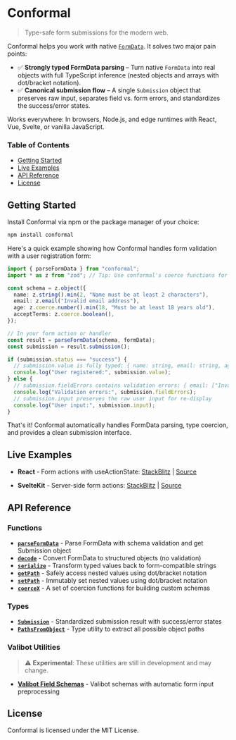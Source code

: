 # Conformal

> Type-safe form submissions for the modern web.

Conformal helps you work with native [`FormData`](https://developer.mozilla.org/docs/Web/API/FormData). It solves two major pain points:

- ✅ **Strongly typed FormData parsing** – Turn native `FormData` into real objects with full TypeScript inference (nested objects and arrays with dot/bracket notation).
- ✅ **Canonical submission flow** – A single `Submission` object that preserves raw input, separates field vs. form errors, and standardizes the success/error states.

Works everywhere: In browsers, Node.js, and edge runtimes with React, Vue, Svelte, or vanilla JavaScript.

### Table of Contents

- [Getting Started](#getting-started)
- [Live Examples](#live-examples)
- [API Reference](#api-reference)
- [License](#license)

## Getting Started

Install Conformal via npm or the package manager of your choice:

```bash
npm install conformal
```

Here's a quick example showing how Conformal handles form validation with a user registration form:

```typescript
import { parseFormData } from "conformal";
import * as z from "zod"; // Tip: Use conformal's coerce functions for form input preprocessing

const schema = z.object({
  name: z.string().min(2, "Name must be at least 2 characters"),
  email: z.email("Invalid email address"),
  age: z.coerce.number().min(18, "Must be at least 18 years old"),
  acceptTerms: z.coerce.boolean(),
});

// In your form action or handler
const result = parseFormData(schema, formData);
const submission = result.submission();

if (submission.status === "success") {
  // submission.value is fully typed: { name: string, email: string, age: number, acceptTerms: boolean }
  console.log("User registered:", submission.value);
} else {
  // submission.fieldErrors contains validation errors: { email: ["Invalid email address"] }
  console.log("Validation errors:", submission.fieldErrors);
  // submission.input preserves the raw user input for re-display
  console.log("User input:", submission.input);
}
```

That's it! Conformal automatically handles FormData parsing, type coercion, and provides a clean submission interface.

## Live Examples

- **React** - Form actions with useActionState: [StackBlitz](https://stackblitz.com/github/marcomuser/conformal/tree/main/examples/react?embed=1&theme=dark&preset=node&file=src/Form.tsx) | [Source](https://github.com/marcomuser/conformal/tree/main/examples/react)

- **SvelteKit** - Server-side form actions: [StackBlitz](https://stackblitz.com/github/marcomuser/conformal/tree/main/examples/svelte?embed=1&theme=dark&preset=node&file=src/routes/%2Bpage.server.ts) | [Source](https://github.com/marcomuser/conformal/tree/main/examples/svelte)

## API Reference

### Functions

- **[`parseFormData`](src/README.md#parseformdata)** - Parse FormData with schema validation and get Submission object
- **[`decode`](src/README.md#decode)** - Convert FormData to structured objects (no validation)
- **[`serialize`](src/README.md#serialize)** - Transform typed values back to form-compatible strings
- **[`getPath`](src/README.md#getpath)** - Safely access nested values using dot/bracket notation
- **[`setPath`](src/README.md#setpath)** - Immutably set nested values using dot/bracket notation
- **[`coerceX`](src/README.md#coerce-functions)** - A set of coercion functions for building custom schemas

### Types

- **[`Submission`](src/README.md#submission)** - Standardized submission result with success/error states
- **[`PathsFromObject`](src/README.md#pathsfromobject)** - Type utility to extract all possible object paths

### Valibot Utilities

> ⚠️ **Experimental**: These utilities are still in development and may change.

- **[Valibot Field Schemas](src/valibot/README.md#field-schemas)** - Valibot schemas with automatic form input preprocessing

## License

Conformal is licensed under the MIT License.
